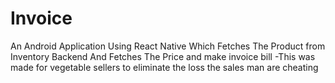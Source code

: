 # Invoice

An Android Application Using React Native Which Fetches The Product from Inventory Backend
And Fetches The Price and make invoice bill -This was made for vegetable sellers to eliminate the
loss the sales man are cheating
